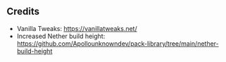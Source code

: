 ## Credits
- Vanilla Tweaks:
https://vanillatweaks.net/
- Increased Nether build height:
https://github.com/Apollounknowndev/pack-library/tree/main/nether-build-height

